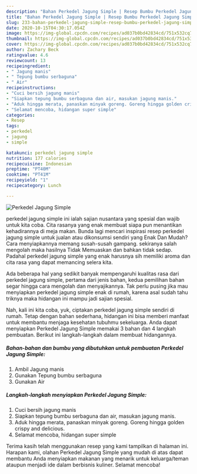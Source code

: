 ```yaml
---
description: "Bahan Perkedel Jagung Simple | Resep Bumbu Perkedel Jagung Simple Yang Enak Banget"
title: "Bahan Perkedel Jagung Simple | Resep Bumbu Perkedel Jagung Simple Yang Enak Banget"
slug: 233-bahan-perkedel-jagung-simple-resep-bumbu-perkedel-jagung-simple-yang-enak-banget
date: 2020-10-15T04:30:17.054Z
image: https://img-global.cpcdn.com/recipes/ad037b0bd42834cd/751x532cq70/perkedel-jagung-simple-foto-resep-utama.jpg
thumbnail: https://img-global.cpcdn.com/recipes/ad037b0bd42834cd/751x532cq70/perkedel-jagung-simple-foto-resep-utama.jpg
cover: https://img-global.cpcdn.com/recipes/ad037b0bd42834cd/751x532cq70/perkedel-jagung-simple-foto-resep-utama.jpg
author: Zachary Beck
ratingvalue: 4.6
reviewcount: 13
recipeingredient:
- " Jagung manis"
- " Tepung bumbu serbaguna"
- " Air"
recipeinstructions:
- "Cuci bersih jagung manis"
- "Siapkan tepung bumbu serbaguna dan air, masukan jagung manis."
- "Aduk hingga merata, panaskan minyak goreng. Goreng hingga golden crispy and delicious."
- "Selamat mencoba, hidangan super simple"
categories:
- Resep
tags:
- perkedel
- jagung
- simple

katakunci: perkedel jagung simple 
nutrition: 177 calories
recipecuisine: Indonesian
preptime: "PT40M"
cooktime: "PT41M"
recipeyield: "1"
recipecategory: Lunch

---
```



![Perkedel Jagung Simple](https://img-global.cpcdn.com/recipes/ad037b0bd42834cd/751x532cq70/perkedel-jagung-simple-foto-resep-utama.jpg)


perkedel jagung simple ini ialah sajian nusantara yang spesial dan wajib untuk kita coba. Cita rasanya yang enak membuat siapa pun menantikan kehadirannya di meja makan.
Bunda lagi mencari inspirasi resep perkedel jagung simple untuk jualan atau dikonsumsi sendiri yang Enak Dan Mudah? Cara menyiapkannya memang susah-susah gampang. sekiranya salah mengolah maka hasilnya Tidak Memuaskan dan bahkan tidak sedap. Padahal perkedel jagung simple yang enak harusnya sih memiliki aroma dan cita rasa yang dapat memancing selera kita.



Ada beberapa hal yang sedikit banyak mempengaruhi kualitas rasa dari perkedel jagung simple, pertama dari jenis bahan, kedua pemilihan bahan segar hingga cara mengolah dan menyajikannya. Tak perlu pusing jika mau menyiapkan perkedel jagung simple enak di rumah, karena asal sudah tahu triknya maka hidangan ini mampu jadi sajian spesial.


Nah, kali ini kita coba, yuk, ciptakan perkedel jagung simple sendiri di rumah. Tetap dengan bahan sederhana, hidangan ini bisa memberi manfaat untuk membantu menjaga kesehatan tubuhmu sekeluarga. Anda dapat menyiapkan Perkedel Jagung Simple memakai 3 bahan dan 4 langkah pembuatan. Berikut ini langkah-langkah dalam membuat hidangannya.

<!--inarticleads1-->

##### Bahan-bahan dan bumbu yang dibutuhkan untuk pembuatan Perkedel Jagung Simple:

1. Ambil  Jagung manis
1. Gunakan  Tepung bumbu serbaguna
1. Gunakan  Air




<!--inarticleads2-->

##### Langkah-langkah menyiapkan Perkedel Jagung Simple:

1. Cuci bersih jagung manis
1. Siapkan tepung bumbu serbaguna dan air, masukan jagung manis.
1. Aduk hingga merata, panaskan minyak goreng. Goreng hingga golden crispy and delicious.
1. Selamat mencoba, hidangan super simple




Terima kasih telah menggunakan resep yang kami tampilkan di halaman ini. Harapan kami, olahan Perkedel Jagung Simple yang mudah di atas dapat membantu Anda menyiapkan makanan yang menarik untuk keluarga/teman ataupun menjadi ide dalam berbisnis kuliner. Selamat mencoba!
